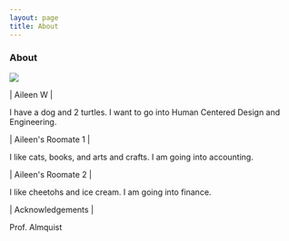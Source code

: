 ```yaml
---
layout: page
title: About
---
```


### About

<img src="{{ site.url }}{{ site.baseurl }}/assets/img/teamphoto.HEIC">

| Aileen W |

I have a dog and 2 turtles. I want to go into Human Centered Design and Engineering.

 
| Aileen's Roomate 1 |

I like cats, books, and arts and crafts. I am going into accounting.

 
| Aileen's Roomate 2 |

I like cheetohs and ice cream. I am going into finance.

 
| Acknowledgements |

Prof. Almquist
